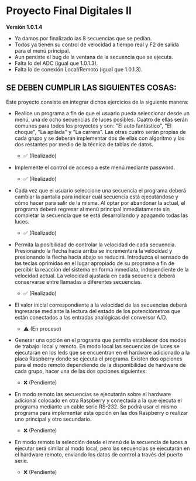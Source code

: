# Proyecto Final Digitales II

**Versión 1.0.1.4**

- Ya damos por finalizado las 8 secuencias que se pedían.
- Todos ya tienen su control de velocidad a tiempo real y F2 de salida para el menú principal.
- Aun persiste el bug de la ventana de la secuencia que se ejecuta.
- Falta lo del ADC (igual que 1.0.1.3).
- Falta lo de conexión Local/Remoto (igual que 1.0.1.3).

## SE DEBEN CUMPLIR LAS SIGUIENTES COSAS:

Este proyecto consiste en integrar dichos ejercicios de la siguiente manera:

- Realice un programa a fin de que el usuario pueda seleccionar desde un menú, una de ocho secuencias de luces posibles. Cuatro de ellas serán comunes para todos los proyectos y son: "El auto fantástico", "El choque", "La apilada" y "La carrera". Las otras cuatro serán propias de cada grupo y se deberán implementar dos de ellas con algoritmo y las dos restantes por medio de la técnica de tablas de datos. 
  - ✅ (Realizado) 

- Implemente el control de acceso a este menú mediante password. 
  - ✅ (Realizado) 

- Cada vez que el usuario seleccione una secuencia el programa deberá cambiar la pantalla para indicar cuál secuencia está ejecutándose y cómo hacer para salir de la misma. Al optar por abandonar la actual, el programa deberá regresar al menú principal inmediatamente sin completar la secuencia que se está desarrollando y apagando todas las luces. 
  - ✅ (Realizado) 

- Permita la posibilidad de controlar la velocidad de cada secuencia. Presionando la flecha hacia arriba se incrementará la velocidad y presionando la flecha hacia abajo se reducirá. Introduzca el sensado de las teclas oprimidas en el lugar apropiado de su programa a fin de percibir la reacción del sistema en forma inmediata, independiente de la velocidad actual. La velocidad ajustada en cada secuencia deberá conservarse entre llamadas a diferentes secuencias. 
  - ✅ (Realizado) 

- El valor inicial correspondiente a la velocidad de las secuencias deberá ingresarse mediante la lectura del estado de los potenciómetros que están conectados a las entradas analógicas del conversor A/D. 
  - ⚠️ (En proceso) 

- Generar una opción en el programa que permita establecer dos modos de trabajo: local y remoto. En modo local las secuencias de luces se ejecutarán en los leds que se encuentran en el hardware adicionado a la placa Raspberry donde se ejecuta el programa. Existen dos opciones para el modo remoto dependiendo de la disponibilidad de hardware de cada grupo, hacer una de las dos opciones siguientes:
  - ❌ (Pendiente) 

- En modo remoto las secuencias se ejecutarán sobre el hardware adicional colocado en otra Raspberry y conectada a la que ejecuta el programa mediante un cable serie RS-232. Se podrá usar el mismo programa para implementar esta opción en las dos Raspberry o realizar uno principal y otro secundario. 
  - ❌ (Pendiente) 

- En modo remoto la selección desde el menú de la secuencia de luces a ejecutar será similar al modo local, pero las secuencias se ejecutarán en el hardware remoto, enviando los datos de control a través del puerto serie.
  - ❌ (Pendiente) 

